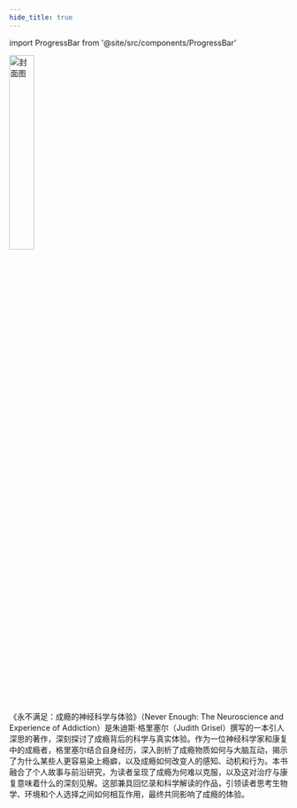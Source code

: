 ```yaml
---
hide_title: true
---
```


import ProgressBar from '@site/src/components/ProgressBar'

<ProgressBar percent={100} label="完成进度" />

<img src="https://static.kjuu.cc/tana/202509071826114.png" alt="封面图"
width="30%" />

《永不满足：成瘾的神经科学与体验》（Never Enough: The Neuroscience and Experience of Addiction）是朱迪斯·格里塞尔（Judith Grisel）撰写的一本引人深思的著作，深刻探讨了成瘾背后的科学与真实体验。作为一位神经科学家和康复中的成瘾者，格里塞尔结合自身经历，深入剖析了成瘾物质如何与大脑互动，揭示了为什么某些人更容易染上瘾癖，以及成瘾如何改变人的感知、动机和行为。本书融合了个人故事与前沿研究，为读者呈现了成瘾为何难以克服，以及这对治疗与康复意味着什么的深刻见解。这部兼具回忆录和科学解读的作品，引领读者思考生物学、环境和个人选择之间如何相互作用，最终共同影响了成瘾的体验。